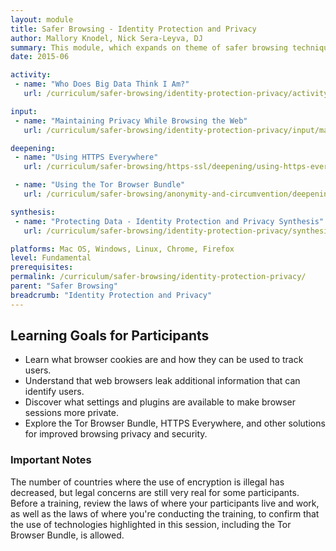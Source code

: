 ```yaml
---
layout: module
title: Safer Browsing - Identity Protection and Privacy
author: Mallory Knodel, Nick Sera-Leyva, DJ
summary: This module, which expands on theme of safer browsing techniques, addresses questions of privacy online and how informed use of web browsers and browser settings can help users to gain more control over their online identities. This includes ways to reduce the amount of identifying information users leave behind when visiting websites, and available plug-ins and tools that support these techniques.
date: 2015-06

activity:
 - name: "Who Does Big Data Think I Am?"
   url: /curriculum/safer-browsing/identity-protection-privacy/activity-discussion/who-does-big-data-think-iam/

input:
 - name: "Maintaining Privacy While Browsing the Web"
   url: /curriculum/safer-browsing/identity-protection-privacy/input/maintaining-privacy-while-browsing-web/

deepening:
 - name: "Using HTTPS Everywhere"
   url: /curriculum/safer-browsing/https-ssl/deepening/using-https-everywhere/

 - name: "Using the Tor Browser Bundle"
   url: /curriculum/safer-browsing/anonymity-and-circumvention/deepening/using-tor/

synthesis:
 - name: "Protecting Data - Identity Protection and Privacy Synthesis"
   url: /curriculum/safer-browsing/identity-protection-privacy/synthesis/synthesis-identity-protection-privacy/

platforms: Mac OS, Windows, Linux, Chrome, Firefox
level: Fundamental
prerequisites:
permalink: /curriculum/safer-browsing/identity-protection-privacy/
parent: "Safer Browsing"
breadcrumb: "Identity Protection and Privacy"
---
```

## Learning Goals for Participants

- Learn what browser cookies are and how they can be used to track users.
- Understand that web browsers leak additional information that can identify users.
- Discover what settings and plugins are available to make browser sessions more private.
- Explore the Tor Browser Bundle, HTTPS Everywhere, and other solutions for improved browsing privacy and security.

### Important Notes

The number of countries where the use of encryption is illegal has decreased, but legal concerns are still very real for some participants. Before a training, review the laws of where your participants live and work, as well as the laws of where you're conducting the training, to confirm that the use of technologies highlighted in this session, including the Tor Browser Bundle, is allowed.
